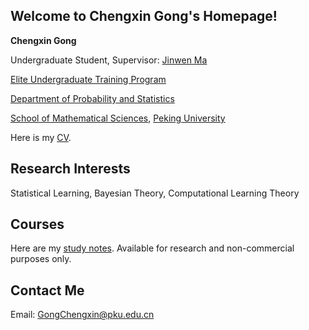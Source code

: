 ## Welcome to Chengxin Gong's Homepage!

**Chengxin Gong**

Undergraduate Student, Supervisor: [Jinwen Ma](https://www.math.pku.edu.cn/jsdw/js_20180628175159671361/m_20180628175159671361/69951.htm)

[Elite Undergraduate Training Program](https://www.math.pku.edu.cn/amel/)

[Department of Probability and Statistics](https://www.stat.pku.edu.cn/)

[School of Mathematical Sciences](https://www.math.pku.edu.cn/), [Peking University](https://www.pku.edu.cn/)

Here is my [CV](https://wqgcx.github.io/CV.pdf).

## Research Interests

Statistical Learning, Bayesian Theory, Computational Learning Theory

## Courses

Here are my [study notes](https://wqgcx.github.io/courses/). Available for research and non-commercial purposes only.

## Contact Me

Email: GongChengxin@pku.edu.cn
